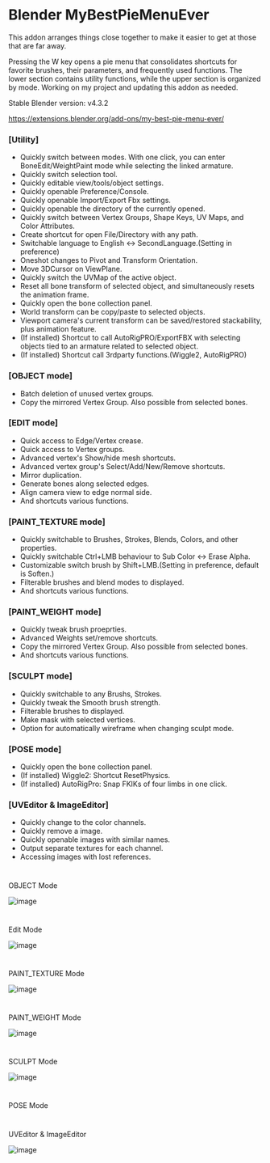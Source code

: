 # Blender MyBestPieMenuEver

This addon arranges things close together to make it easier to get at those that are far away.

Pressing the W key opens a pie menu that consolidates shortcuts for favorite brushes, their parameters, and frequently used functions. The lower section contains utility functions, while the upper section is organized by mode. Working on my project and updating this addon as needed.

Stable Blender version: v4.3.2

https://extensions.blender.org/add-ons/my-best-pie-menu-ever/


### [Utility]

- Quickly switch between modes. With one click, you can enter BoneEdit/WeightPaint mode while selecting the linked armature.
- Quickly switch selection tool.
- Quickly editable view/tools/object settings.
- Quickly openable Preference/Console.
- Quickly openable Import/Export Fbx settings.
- Quickly openable the directory of the currently opened.
- Quickly switch between Vertex Groups, Shape Keys, UV Maps, and Color Attributes.
- Create shortcut for open File/Directory with any path.
- Switchable language to English <-> SecondLanguage.(Setting in preference)
- Oneshot changes to Pivot and Transform Orientation.
- Move 3DCursor on ViewPlane.
- Quickly switch the UVMap of the active object.
- Reset all bone transform of selected object, and simultaneously resets the animation frame.
- Quickly open the bone collection panel.
- World transform can be copy/paste to selected objects.
- Viewport camera's current transform can be saved/restored stackability, plus animation feature.
- (If installed) Shortcut to call AutoRigPRO/ExportFBX with selecting objects tied to an armature related to selected object.
- (If installed) Shortcut call 3rdparty functions.(Wiggle2, AutoRigPRO)

### [OBJECT mode]
- Batch deletion of unused vertex groups.
- Copy the mirrored Vertex Group. Also possible from selected bones.

### [EDIT mode]
- Quick access to Edge/Vertex crease.
- Quick access to Vertex groups.
- Advanced vertex's Show/hide mesh shortcuts.
- Advanced vertex group's Select/Add/New/Remove shortcuts.
- Mirror duplication.
- Generate bones along selected edges.
- Align camera view to edge normal side.
- And shortcuts various functions.

### [PAINT_TEXTURE mode]

- Quickly switchable to Brushes, Strokes, Blends, Colors, and other properties.
- Quickly switchable Ctrl+LMB behaviour to Sub Color <-> Erase Alpha.
- Customizable switch brush by Shift+LMB.(Setting in preference, default is Soften.)
- Filterable brushes and blend modes to displayed.
- And shortcuts various functions.
  
### [PAINT_WEIGHT mode]

- Quickly tweak brush proeprties.
- Advanced Weights set/remove shortcuts.
- Copy the mirrored Vertex Group. Also possible from selected bones.
- And shortcuts various functions.

### [SCULPT mode]

- Quickly switchable to any Brushs, Strokes.
- Quickly tweak the Smooth brush strength.
- Filterable brushes to displayed.
- Make mask with selected vertices.
- Option for automatically wireframe when changing sculpt mode.

### [POSE mode]

- Quickly open the bone collection panel.
- (If installed) Wiggle2: Shortcut ResetPhysics.
- (If installed) AutoRigPro: Snap FKIKs of four limbs in one click.

### [UVEditor & ImageEditor]

- Quickly change to the color channels.
- Quickly remove a image.
- Quickly openable images with similar names.
- Output separate textures for each channel.
- Accessing images with lost references.

#
OBJECT Mode

![image](https://github.com/user-attachments/assets/1b75881b-ae1c-4e39-8268-a412b9c06163)

#
Edit Mode

![image](https://github.com/user-attachments/assets/21530485-0316-437d-8445-4e5123040a1e)

#
PAINT_TEXTURE Mode

![image](https://github.com/user-attachments/assets/55b486ea-204a-4c19-a806-02feea50e3ee)

#
PAINT_WEIGHT Mode

![image](https://github.com/user-attachments/assets/c83f6405-e14e-4ac9-aa47-772ee7ab42d7)

#
SCULPT Mode

![image](https://github.com/user-attachments/assets/3412ce99-9b6c-4a89-815d-6db6a7d728cb)

#
POSE Mode


#
UVEditor & ImageEditor

![image](https://github.com/user-attachments/assets/5f8d63e4-62c9-4450-8be4-9944b2dc7cc8)
